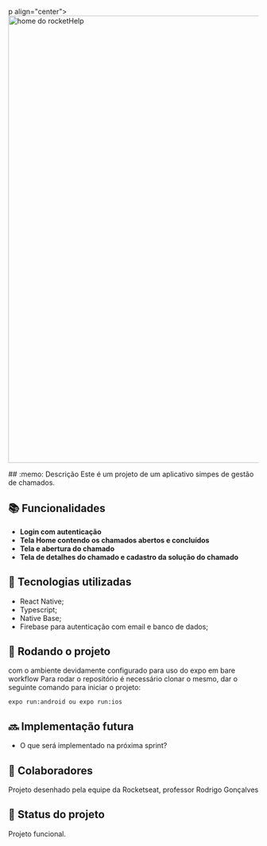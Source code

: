 p align="center">
  <img src="https://user-images.githubusercontent.com/32313981/180632422-26f404cc-8e3a-4e09-9abf-a587b2960e3d.png" width="900" alt="home do rocketHelp">
 </p>
## :memo: Descrição
Este é um projeto de um aplicativo simpes de gestão de chamados.

## :books: Funcionalidades
* <b>Login com autenticação</b>
* <b>Tela Home contendo os chamados abertos e concluídos</b>
* <b>Tela e abertura do chamado</b>
* <b>Tela de detalhes do chamado e cadastro da solução do chamado</b>
## :wrench: Tecnologias utilizadas
* React Native;
* Typescript;
* Native Base;
* Firebase para autenticação com email e banco de dados;


## :rocket: Rodando o projeto
com o ambiente devidamente configurado para uso do expo em bare workflow
Para rodar o repositório é necessário clonar o mesmo, dar o seguinte comando para iniciar o projeto:
```
expo run:android ou expo run:ios
```

## :soon: Implementação futura
* O que será implementado na próxima sprint?

## :handshake: Colaboradores
Projeto desenhado pela equipe da Rocketseat, professor Rodrigo Gonçalves

## :dart: Status do projeto
Projeto funcional.
